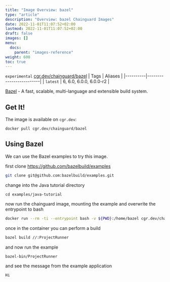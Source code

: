 ```yaml
---
title: "Image Overview: bazel"
type: "article"
description: "Overview: bazel Chainguard Images"
date: 2022-11-01T11:07:52+02:00
lastmod: 2022-11-01T11:07:52+02:00
draft: false
images: []
menu:
  docs:
    parent: "images-reference"
weight: 600
toc: true
---
```


`experimental` [cgr.dev/chainguard/bazel](https://github.com/chainguard-images/images/tree/main/images/bazel)
| Tags     | Aliases                 |
|----------|-------------------------|
| `latest` | 6, 6.0, 6.0.0, 6.0.0-r2 |



[Bazel](https://github.com/bazelbuild/bazel) - A fast, scalable, multi-language and extensible build system.

## Get It!

The image is available on `cgr.dev`:

```
docker pull cgr.dev/chainguard/bazel
```

## Using Bazel

We can use the Bazel examples to try this image.

first clone https://github.com/bazelbuild/examples

```sh
git clone git@github.com:bazelbuild/examples.git
```

change into the Java tutorial directory

```
cd examples/java-tutorial
```

now run the chainguard image, mounting the example and overwrite the entrypoint to bash

```sh
docker run --rm -ti --entrypoint bash -v ${PWD}:/home/bazel cgr.dev/chainguard/bazel
```

once in the container you can perform a build

```sh
bazel build //:ProjectRunner
```

and now run the example

```sh
bazel-bin/ProjectRunner
```

and see the message from the example application

```sh
Hi
```
